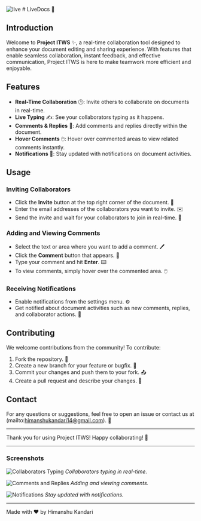 
![live](https://github.com/user-attachments/assets/82350a89-1efd-4987-822f-07f0752e7120)
                                      # LiveDocs 📄
## Introduction

Welcome to **Project ITWS** ✨, a real-time collaboration tool designed to enhance your document editing and sharing experience. With features that enable seamless collaboration, instant feedback, and effective communication, Project ITWS is here to make teamwork more efficient and enjoyable.

## Features

- **Real-Time Collaboration** 🕒: Invite others to collaborate on documents in real-time.
- **Live Typing** ✍️: See your collaborators typing as it happens.
- **Comments & Replies** 💬: Add comments and replies directly within the document.
- **Hover Comments** 🖱️: Hover over commented areas to view related comments instantly.
- **Notifications** 🔔: Stay updated with notifications on document activities.

## Usage

### Inviting Collaborators
- Click the **Invite** button at the top right corner of the document. 📩
- Enter the email addresses of the collaborators you want to invite. ✉️
- Send the invite and wait for your collaborators to join in real-time. 🤝

### Adding and Viewing Comments
- Select the text or area where you want to add a comment. 🖊️
- Click the **Comment** button that appears. 💬
- Type your comment and hit **Enter**. ⌨️
- To view comments, simply hover over the commented area. 🖱️

### Receiving Notifications
- Enable notifications from the settings menu. ⚙️
- Get notified about document activities such as new comments, replies, and collaborator actions. 🔔

## Contributing

We welcome contributions from the community! To contribute:

1. Fork the repository. 🍴
2. Create a new branch for your feature or bugfix. 🌿
3. Commit your changes and push them to your fork. 📤
4. Create a pull request and describe your changes. 🚀



## Contact

For any questions or suggestions, feel free to open an issue or contact us at (mailto:himanshukandari14@gmail.com). 📧

---

Thank you for using Project ITWS! Happy collaborating! 🎉

---

### Screenshots

![Collaborators Typing](path/to/screenshot1.png)
*Collaborators typing in real-time.*

![Comments and Replies](path/to/screenshot2.png)
*Adding and viewing comments.*

![Notifications](path/to/screenshot3.png)
*Stay updated with notifications.*

---



Made with ❤️ by Himanshu Kandari
